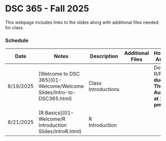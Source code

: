 # DSC 365 - Fall 2025

This webpage includes links to the slides along with additional files needed for class. 

### Schedule

Date | Notes | Description | Additional Files | Homework Assigned
---- | ---- | --- | --- | ---
8/19/2025 | [Welcome to DSC 365](01-Welcome/Welcome Slides/Intro-to-DSC365.html) | Class Introductions | | Download R/R Studio **due Thursday August 21 at 11:59 pm**
8/21/2025 | [R Basics](01-Welcome/R Introduction Slides/IntroR.html) | R Introduction | | 